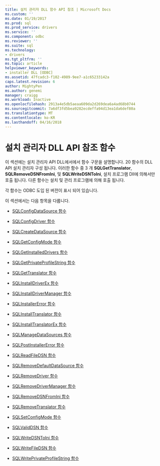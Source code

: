 ```yaml
---
title: 설치 관리자 DLL 함수 API 참조 | Microsoft Docs
ms.custom: ''
ms.date: 01/19/2017
ms.prod: sql
ms.prod_service: drivers
ms.service: ''
ms.component: odbc
ms.reviewer: ''
ms.suite: sql
ms.technology:
- drivers
ms.tgt_pltfrm: ''
ms.topic: article
helpviewer_keywords:
- installer DLL [ODBC]
ms.assetid: 47fcadc3-f102-4989-9ee7-a1c65233142a
caps.latest.revision: 6
author: MightyPen
ms.author: genemi
manager: craigg
ms.workload: Inactive
ms.openlocfilehash: 2913a4e5db5aeaa609da2d269dea6a4ad68b0744
ms.sourcegitcommit: 7a6df3fd5bea9282ecdeffa94d13ea1da6def80a
ms.translationtype: MT
ms.contentlocale: ko-KR
ms.lasthandoff: 04/16/2018
---
```

# <a name="installer-dll-api-reference-function"></a>설치 관리자 DLL API 참조 함수
이 섹션에는 설치 관리자 API DLL에서에서 함수 구문을 설명합니다. 20 함수의 DLL API 설치 관리자 구성 됩니다. 이러한 함수 중 3 개 **SQLGetTranslator**, **SQLRemoveDSNFromIni**, 및 **SQLWriteDSNToIni**, 설치 프로그램 Dll에 의해서만 호출 됩니다. 다른 함수는 설치 및 관리 프로그램에 의해 호출 됩니다.  
  
 각 함수는 ODBC 도입 된 버전이 표시 되어 있습니다.  
  
 이 섹션에서는 다음 항목을 다룹니다.  
  
-   [SQLConfigDataSource 함수](../../../odbc/reference/syntax/sqlconfigdatasource-function.md)  
  
-   [SQLConfigDriver 함수](../../../odbc/reference/syntax/sqlconfigdriver-function.md)  
  
-   [SQLCreateDataSource 함수](../../../odbc/reference/syntax/sqlcreatedatasource-function.md)  
  
-   [SQLGetConfigMode 함수](../../../odbc/reference/syntax/sqlgetconfigmode-function.md)  
  
-   [SQLGetInstalledDrivers 함수](../../../odbc/reference/syntax/sqlgetinstalleddrivers-function.md)  
  
-   [SQLGetPrivateProfileString 함수](../../../odbc/reference/syntax/sqlgetprivateprofilestring-function.md)  
  
-   [SQLGetTranslator 함수](../../../odbc/reference/syntax/sqlgettranslator-function.md)  
  
-   [SQLInstallDriverEx 함수](../../../odbc/reference/syntax/sqlinstalldriverex-function.md)  
  
-   [SQLInstallDriverManager 함수](../../../odbc/reference/syntax/sqlinstalldrivermanager-function.md)  
  
-   [SQLInstallerError 함수](../../../odbc/reference/syntax/sqlinstallererror-function.md)  
  
-   [SQLInstallTranslator 함수](../../../odbc/reference/syntax/sqlinstalltranslator-function.md)  
  
-   [SQLInstallTranslatorEx 함수](../../../odbc/reference/syntax/sqlinstalltranslatorex-function.md)  
  
-   [SQLManageDataSources 함수](../../../odbc/reference/syntax/sqlmanagedatasources.md)  
  
-   [SQLPostInstallerError 함수](../../../odbc/reference/syntax/sqlpostinstallererror-function.md)  
  
-   [SQLReadFileDSN 함수](../../../odbc/reference/syntax/sqlreadfiledsn-function.md)  
  
-   [SQLRemoveDefaultDataSource 함수](../../../odbc/reference/syntax/sqlremovedefaultdatasource-function.md)  
  
-   [SQLRemoveDriver 함수](../../../odbc/reference/syntax/sqlremovedriver-function.md)  
  
-   [SQLRemoveDriverManager 함수](../../../odbc/reference/syntax/sqlremovedrivermanager-function.md)  
  
-   [SQLRemoveDSNFromIni 함수](../../../odbc/reference/syntax/sqlremovedsnfromini-function.md)  
  
-   [SQLRemoveTranslator 함수](../../../odbc/reference/syntax/sqlremovetranslator-function.md)  
  
-   [SQLSetConfigMode 함수](../../../odbc/reference/syntax/sqlsetconfigmode-function.md)  
  
-   [SQLValidDSN 함수](../../../odbc/reference/syntax/sqlvaliddsn-function.md)  
  
-   [SQLWriteDSNToIni 함수](../../../odbc/reference/syntax/sqlwritedsntoini-function.md)  
  
-   [SQLWriteFileDSN 함수](../../../odbc/reference/syntax/sqlwritefiledsn-function.md)  
  
-   [SQLWritePrivateProfileString 함수](../../../odbc/reference/syntax/sqlwriteprivateprofilestring-function.md)
